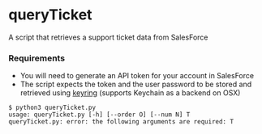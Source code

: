 # queryTicket
A script that retrieves a support ticket data from SalesForce

### Requirements
- You will need to generate an API token for your account in SalesForce
- The script expects the token and the user password to be stored and retrieved using [keyring](https://pypi.org/project/keyring/) (supports Keychain as a backend on OSX)

```
$ python3 queryTicket.py 
usage: queryTicket.py [-h] [--order O] [--num N] T
queryTicket.py: error: the following arguments are required: T
```
